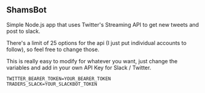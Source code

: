 ## ShamsBot

Simple Node.js app that uses Twitter's Streaming API to get new tweets and post to slack.

There's a limit of 25 options for the api (I just put individual accounts to follow), so feel free to change those.

This is really easy to modify for whatever you want, just change the variables and add in your own API Key for Slack / Twitter.

```
TWITTER_BEARER_TOKEN=YOUR_BEARER_TOKEN
TRADERS_SLACK=YOUR_SLACKBOT_TOKEN
```
